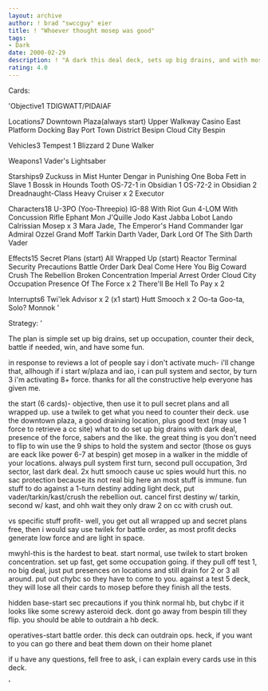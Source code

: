 ```yaml
---
layout: archive
author: ! brad "swccguy" eier
title: ! "Whoever thought mosep was good"
tags:
- Dark
date: 2000-02-29
description: ! "A dark this deal deck, sets up big drains, and with mosep they come from the reserve deck."
rating: 4.0
---
```

Cards: 

'Objective1
TDIGWATT/PIDAIAF

Locations7
Downtown Plaza(always start)
Upper Walkway
Casino
East Platform Docking Bay
Port Town District
Besipn Cloud City
Bespin

Vehicles3
Tempest 1
Blizzard 2
Dune Walker

Weapons1
Vader's Lightsaber

Starships9
Zuckuss in Mist Hunter
Dengar in Punishing One
Boba Fett in Slave 1
Bossk in Hounds Tooth
OS-72-1 in Obsidian 1
OS-72-2 in Obsidian 2
Dreadnaught-Class Heavy Cruiser x 2
Executor

Characters18
U-3PO (Yoo-Threepio)
IG-88 With Riot Gun
4-LOM With Concussion Rifle
Ephant Mon
J'Quille
Jodo Kast
Jabba
Lobot
Lando Calrissian
Mosep x 3
Mara Jade, The Emperor's Hand
Commander Igar
Admiral Ozzel
Grand Moff Tarkin
Darth Vader, Dark Lord Of The Sith
Darth Vader

Effects15
Secret Plans (start)
All Wrapped Up (start)
Reactor Terminal
Security Precautions
Battle Order
Dark Deal
Come Here You Big Coward
Crush The Rebellion
Broken Concentration
Imperial Arrest Order
Cloud City Occupation
Presence Of The Force x 2
There'll Be Hell To Pay x 2

Interrupts6
Twi'lek Advisor x 2 (x1 start)
Hutt Smooch x 2
Oo-ta Goo-ta, Solo?
Monnok
'

Strategy: '

The plan is simple set up big drains, set up occupation, counter their deck, battle if needed, win, and have some fun.


in response to reviews
a lot of people say i don't activate much- i'll change that, allhough if i start w/plaza and iao, i can pull system and sector, by turn 3 i'm activating 8+ force.
thanks for all the constructive help everyone has given me.

the start (6 cards)- objective, then use it to pull secret plans and all wrapped up. use a twilek to get what you need to counter their deck.
use the downtown plaza, a good draining location, plus good text (may use 1 force to retrieve a cc site)
what to do set up big drains with dark deal, presence of the force, sabers and the like. the great thing is you don't need to flip to win
use the 9 ships to hold the system and sector (those os guys are eack like power 6-7 at bespin)
get mosep in a walker in the middle of your locations. always pull system first turn, second pull occupation, 3rd sector, last dark deal.
2x hutt smooch cause uc spies would hurt this. no sac protection because its not real big here an most stuff is immune.
fun stuff to do against a 1-turn destiny adding light deck, put vader/tarkin/kast/crush the rebellion out. cancel first destiny w/ tarkin, second w/ kast, and ohh wait they only draw 2 on cc with crush out.

vs specific stuff
profit- well, you get out all wrapped up and secret plans free, then i would say use twilek for battle order, as most profit decks generate low force and are light in space.

mwyhl-this is the hardest to beat. start normal, use twilek to start broken concentration.  set up fast, get some occupation going. if they pull off test 1, no big deal, just put presences on locations and still drain for 2 or 3 all around.
put out chybc so they have to come to you.  against a test 5 deck, they will lose all their cards to mosep before they finish all the tests.

hidden base-start sec precautions if you think normal hb, but chybc if it looks like some screwy asteroid deck. dont go away from bespin till they flip.  you should be able to outdrain a hb deck.

operatives-start battle order. this deck can outdrain ops. heck, if you want to you can go there and beat them down on their home planet


if u have any questions, fell free to ask, i can explain every cards use in this deck.




'